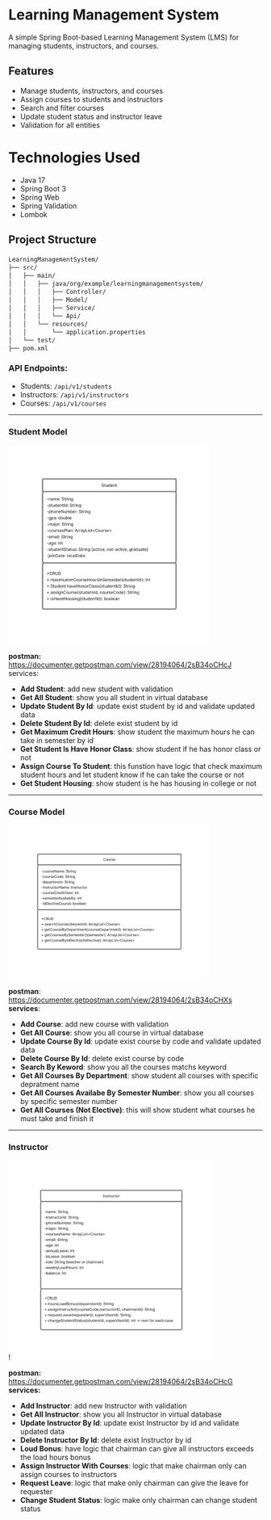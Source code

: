 # Learning Management System
A simple Spring Boot-based Learning Management System (LMS) for managing students, instructors, and courses.

## Features

- Manage students, instructors, and courses
- Assign courses to students and instructors
- Search and filter courses
- Update student status and instructor leave
- Validation for all entities

# Technologies Used

- Java 17
- Spring Boot 3
- Spring Web
- Spring Validation
- Lombok

## Project Structure

```
LearningManagementSystem/
├── src/
│   ├── main/
│   │   ├── java/org/example/learningmanagementsystem/
│   │   │   ├── Controller/
│   │   │   ├── Model/
│   │   │   ├── Service/
│   │   │   └── Api/
│   │   └── resources/
│   │       └── application.properties
│   └── test/
├── pom.xml
```
### **API Endpoints:**
- Students: `/api/v1/students`
- Instructors: `/api/v1/instructors`
- Courses: `/api/v1/courses`

<hr>

### Student Model
<img src="Student.png" alt="Student uml" width="400"/>

**postman:**  https://documenter.getpostman.com/view/28194064/2sB34oCHcJ  
services:
* **Add Student**: add new student with validation
* **Get All Student**: show you all student in virtual database
* **Update Student By Id**: update exist student by id and validate updated data
* **Delete Student By Id**: delete exist student by id
* **Get Maximum Credit Hours**: show student the maximum hours he can take in semester by id
* **Get Student Is Have Honor Class**: show student if he has honor class or not
* **Assign Course To Student**: this funstion have logic that check maximum student hours and let student know if he can take the course or not
* **Get Student Housing**: show student is he has housing in college or not
<hr>

### Course Model
<img src="Course.png" alt="course uml" width="400"/>

**postman**: https://documenter.getpostman.com/view/28194064/2sB34oCHXs  
**services**:
* **Add Course**: add new course with validation
* **Get All Course**: show you all course in virtual database
* **Update Course By Id**: update exist course by code and validate updated data
* **Delete Course By Id**: delete exist course by code
* **Search By Keword**: show you all the courses matchs keyword
* **Get All Courses By Department**: show student all courses with specific depratment name
* **Get All Courses Availabe By Semester Number**: show you all courses by specific semester number
* **Get All Courses (Not Elective)**: this will show student what courses he must take and finish it

<hr>

### Instructor
!<img src="Instructor.png" alt="Instructor uml" width="400"/>

**postman:** https://documenter.getpostman.com/view/28194064/2sB34oCHcG  
**services:**
* **Add Instructor**: add new Instructor with validation
* **Get All Instructor**: show you all Instructor in virtual database
* **Update Instructor By Id**: update exist Instructor by id and validate updated data
* **Delete Instructor By Id**: delete exist Instructor by id
* **Loud Bonus**: have logic that chairman can give all instructors exceeds the load hours bonus
* **Assign Instructor With Courses**: logic that make chairman only can assign courses to instructors
* **Request Leave**: logic that make only chairman can give the leave for requester
* **Change Student Status**: logic make only chairman can change student status